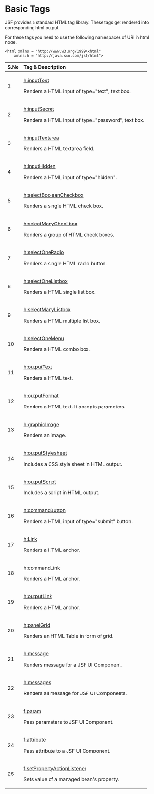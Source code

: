 # Basic Tags

JSF provides a standard HTML tag library. These tags get rendered into corresponding html output.

For these tags you need to use the following namespaces of URI in html node.

```markup
<html xmlns = "http://www.w3.org/1999/xhtml" 
    xmlns:h = "http://java.sun.com/jsf/html">
```

<table>
  <thead>
    <tr>
      <th style="text-align:left">S.No</th>
      <th style="text-align:left">Tag &amp; Description</th>
    </tr>
  </thead>
  <tbody>
    <tr>
      <td style="text-align:left">1</td>
      <td style="text-align:left">
        <p><a href="https://www.tutorialspoint.com/jsf/jsf_inputtext_tag.htm">h:inputText</a>
        </p>
        <p>Renders a HTML input of type=&quot;text&quot;, text box.</p>
      </td>
    </tr>
    <tr>
      <td style="text-align:left">2</td>
      <td style="text-align:left">
        <p><a href="https://www.tutorialspoint.com/jsf/jsf_inputsecret_tag.htm">h:inputSecret</a>
        </p>
        <p>Renders a HTML input of type=&quot;password&quot;, text box.</p>
      </td>
    </tr>
    <tr>
      <td style="text-align:left">3</td>
      <td style="text-align:left">
        <p><a href="https://www.tutorialspoint.com/jsf/jsf_inputtextarea_tag.htm">h:inputTextarea</a>
        </p>
        <p>Renders a HTML textarea field.</p>
      </td>
    </tr>
    <tr>
      <td style="text-align:left">4</td>
      <td style="text-align:left">
        <p><a href="https://www.tutorialspoint.com/jsf/jsf_inputHidden_tag.htm">h:inputHidden</a>
        </p>
        <p>Renders a HTML input of type=&quot;hidden&quot;.</p>
      </td>
    </tr>
    <tr>
      <td style="text-align:left">5</td>
      <td style="text-align:left">
        <p><a href="https://www.tutorialspoint.com/jsf/jsf_selectbooleancheckbox_tag.htm">h:selectBooleanCheckbox</a>
        </p>
        <p>Renders a single HTML check box.</p>
      </td>
    </tr>
    <tr>
      <td style="text-align:left">6</td>
      <td style="text-align:left">
        <p><a href="https://www.tutorialspoint.com/jsf/jsf_selectmanycheckbox_tag.htm">h:selectManyCheckbox</a>
        </p>
        <p>Renders a group of HTML check boxes.</p>
      </td>
    </tr>
    <tr>
      <td style="text-align:left">7</td>
      <td style="text-align:left">
        <p><a href="https://www.tutorialspoint.com/jsf/jsf_selectoneradio_tag.htm">h:selectOneRadio</a>
        </p>
        <p>Renders a single HTML radio button.</p>
      </td>
    </tr>
    <tr>
      <td style="text-align:left">8</td>
      <td style="text-align:left">
        <p><a href="https://www.tutorialspoint.com/jsf/jsf_selectonelistbox_tag.htm">h:selectOneListbox</a>
        </p>
        <p>Renders a HTML single list box.</p>
      </td>
    </tr>
    <tr>
      <td style="text-align:left">9</td>
      <td style="text-align:left">
        <p><a href="https://www.tutorialspoint.com/jsf/jsf_selectmanylistbox_tag.htm">h:selectManyListbox</a>
        </p>
        <p>Renders a HTML multiple list box.</p>
      </td>
    </tr>
    <tr>
      <td style="text-align:left">10</td>
      <td style="text-align:left">
        <p><a href="https://www.tutorialspoint.com/jsf/jsf_selectonemenu_tag.htm">h:selectOneMenu</a>
        </p>
        <p>Renders a HTML combo box.</p>
      </td>
    </tr>
    <tr>
      <td style="text-align:left">11</td>
      <td style="text-align:left">
        <p><a href="https://www.tutorialspoint.com/jsf/jsf_outputtext_tag.htm">h:outputText</a>
        </p>
        <p>Renders a HTML text.</p>
      </td>
    </tr>
    <tr>
      <td style="text-align:left">12</td>
      <td style="text-align:left">
        <p><a href="https://www.tutorialspoint.com/jsf/jsf_outputformat_tag.htm">h:outputFormat</a>
        </p>
        <p>Renders a HTML text. It accepts parameters.</p>
      </td>
    </tr>
    <tr>
      <td style="text-align:left">13</td>
      <td style="text-align:left">
        <p><a href="https://www.tutorialspoint.com/jsf/jsf_graphicimage_tag.htm">h:graphicImage</a>
        </p>
        <p>Renders an image.</p>
      </td>
    </tr>
    <tr>
      <td style="text-align:left">14</td>
      <td style="text-align:left">
        <p><a href="https://www.tutorialspoint.com/jsf/jsf_outputstylesheet_tag.htm">h:outputStylesheet</a>
        </p>
        <p>Includes a CSS style sheet in HTML output.</p>
      </td>
    </tr>
    <tr>
      <td style="text-align:left">15</td>
      <td style="text-align:left">
        <p><a href="https://www.tutorialspoint.com/jsf/jsf_outputscript_tag.htm">h:outputScript</a>
        </p>
        <p>Includes a script in HTML output.</p>
      </td>
    </tr>
    <tr>
      <td style="text-align:left">16</td>
      <td style="text-align:left">
        <p><a href="https://www.tutorialspoint.com/jsf/jsf_commandbutton_tag.htm">h:commandButton</a>
        </p>
        <p>Renders a HTML input of type=&quot;submit&quot; button.</p>
      </td>
    </tr>
    <tr>
      <td style="text-align:left">17</td>
      <td style="text-align:left">
        <p><a href="https://www.tutorialspoint.com/jsf/jsf_link_tag.htm">h:Link</a>
        </p>
        <p>Renders a HTML anchor.</p>
      </td>
    </tr>
    <tr>
      <td style="text-align:left">18</td>
      <td style="text-align:left">
        <p><a href="https://www.tutorialspoint.com/jsf/jsf_commandlink_tag.htm">h:commandLink</a>
        </p>
        <p>Renders a HTML anchor.</p>
      </td>
    </tr>
    <tr>
      <td style="text-align:left">19</td>
      <td style="text-align:left">
        <p><a href="https://www.tutorialspoint.com/jsf/jsf_outputlink_tag.htm">h:outputLink</a>
        </p>
        <p>Renders a HTML anchor.</p>
      </td>
    </tr>
    <tr>
      <td style="text-align:left">20</td>
      <td style="text-align:left">
        <p><a href="https://www.tutorialspoint.com/jsf/jsf_panelgrid_tag.htm">h:panelGrid</a>
        </p>
        <p>Renders an HTML Table in form of grid.</p>
      </td>
    </tr>
    <tr>
      <td style="text-align:left">21</td>
      <td style="text-align:left">
        <p><a href="https://www.tutorialspoint.com/jsf/jsf_message_tag.htm">h:message</a>
        </p>
        <p>Renders message for a JSF UI Component.</p>
      </td>
    </tr>
    <tr>
      <td style="text-align:left">22</td>
      <td style="text-align:left">
        <p><a href="https://www.tutorialspoint.com/jsf/jsf_messages_tag.htm">h:messages</a>
        </p>
        <p>Renders all message for JSF UI Components.</p>
      </td>
    </tr>
    <tr>
      <td style="text-align:left">23</td>
      <td style="text-align:left">
        <p><a href="https://www.tutorialspoint.com/jsf/jsf_param_tag.htm">f:param</a>
        </p>
        <p>Pass parameters to JSF UI Component.</p>
      </td>
    </tr>
    <tr>
      <td style="text-align:left">24</td>
      <td style="text-align:left">
        <p><a href="https://www.tutorialspoint.com/jsf/jsf_attribute_tag.htm">f:attribute</a>
        </p>
        <p>Pass attribute to a JSF UI Component.</p>
      </td>
    </tr>
    <tr>
      <td style="text-align:left">25</td>
      <td style="text-align:left">
        <p><a href="https://www.tutorialspoint.com/jsf/jsf_setpropertyactionlistener_tag.htm">f:setPropertyActionListener</a>
        </p>
        <p>Sets value of a managed bean&apos;s property.</p>
      </td>
    </tr>
  </tbody>
</table>